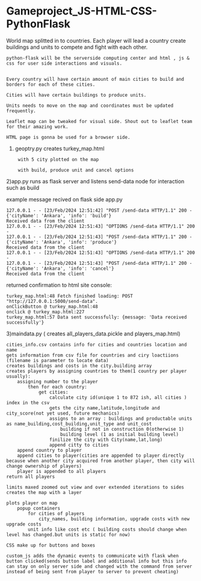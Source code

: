 # Gameproject_JS-HTML-CSS-PythonFlask
World map splitted in to countries. Each player will lead a country create buildings and units to compete and fight with each other.


	python-flask will be the serverside computing center and html , js & css for user side interactions and visuals.


	Every country will have certain amount of main cities to build and borders for each of these cities.

	Cities will have certain buildings to produce units.

	Units needs to move on the map and coordinates must be updated frequently.

	Leaflet map can be tweaked for visual side. Shout out to leaflet team for their amazing work.

	HTML page is gonna be used for a browser side.



1) geoptry.py creates turkey_map.html 


		with 5 city plotted on the map 
	
		with build, produce unit and cancel options

2)app.py runs as flask server and listens send-data node for interaction such as build

example message recived on flask side app.py

	127.0.0.1 - - [23/Feb/2024 12:51:42] "POST /send-data HTTP/1.1" 200 -
	{'cityName': 'Ankara', 'info': 'build'}
	Received data from the client
	127.0.0.1 - - [23/Feb/2024 12:51:43] "OPTIONS /send-data HTTP/1.1" 200 -
	127.0.0.1 - - [23/Feb/2024 12:51:43] "POST /send-data HTTP/1.1" 200 -
	{'cityName': 'Ankara', 'info': 'produce'}
	Received data from the client
	127.0.0.1 - - [23/Feb/2024 12:51:43] "OPTIONS /send-data HTTP/1.1" 200 -
	127.0.0.1 - - [23/Feb/2024 12:51:43] "POST /send-data HTTP/1.1" 200 -
	{'cityName': 'Ankara', 'info': 'cancel'}
	Received data from the client
 

returned confirmation to html site console:

	turkey_map.html:48 Fetch finished loading: POST "http://127.0.0.1:5000/send-data".
	onClickButton @ turkey_map.html:48
	onclick @ turkey_map.html:227
	turkey_map.html:57 Data sent successfully: {message: 'Data received successfully'}

3)maindata.py ( creates all_players_data.pickle and players_map.html)

	cities_info.csv contains info for cities and countries location and name
	gets information from csv file for countries and ciry loactiions (filename is parameter to locate data)
	creates buildings and costs in the city.building array
	creates players by assigning countries to them(1 country per player usually):
		assigning number to the player
			then for each country:
				get cities:
					calculate city id(unique 1 to 872 ish, all cities ) index in the csv
					gets the city name,latitude,longitude and city_score(not yet used, future mechanics)
					assigns to an array : buildings and productable units as name_building,cost_building,unit_type and unit_cost
						building if not in construction 0(otherwise 1)
						building level (1 as initial building level)
					finilize the city with City(name,lat,long)
					append citty to cities
		append country to player
		append cities to player(cities are appended to player directly because when another city acquired from another player, then city will change ownership of players)
		player is appended to all players
	return all players
	
	limits maxed zoomed out view and over extended iterations to sides
	creates the map with a layer

	plots player on map
		popup containers
			for cities of players
				city_names, building information, upgrade costs with new upgrade costs
			unit info like cost etc ( building costs should change when level has changed.but units is static for now)

	CSS make up for buttons and boxes

	custom_js adds the dynamic events to communicate with flask when button clicked(sends button label and additional info but this info can stay on only server side and changed with the command from server instead of being sent from player to server to prevent cheating)
